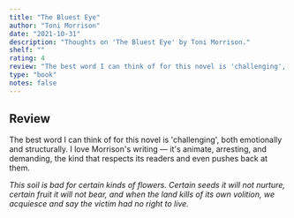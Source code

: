 ```yaml
---
title: "The Bluest Eye"
author: "Toni Morrison"
date: "2021-10-31"
description: "Thoughts on 'The Bluest Eye' by Toni Morrison."
shelf: ""
rating: 4
review: "The best word I can think of for this novel is 'challenging', both emotionally and structurally. I love Morrison's writing — it's animate, arresting, and demanding, the kind that respects its readers and even pushes back at them. <br/><br/><i>This soil is bad for certain kinds of flowers. Certain seeds it will not nurture, certain fruit it will not bear, and when the land kills of its own volition, we acquiesce and say the victim had no right to live.</i>"
type: "book"
notes: false
---
```


## Review

The best word I can think of for this novel is 'challenging', both emotionally and structurally. I love Morrison's writing — it's animate, arresting, and demanding, the kind that respects its readers and even pushes back at them.

_This soil is bad for certain kinds of flowers. Certain seeds it will not nurture, certain fruit it will not bear, and when the land kills of its own volition, we acquiesce and say the victim had no right to live._
